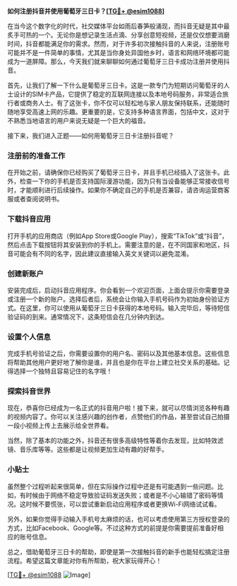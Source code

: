 **如何注册抖音并使用葡萄牙三日卡？[[TG💪+ @esim1088](https://t.me/s/esim1088)]**

在当今这个数字化的时代，社交媒体平台如雨后春笋般涌现，而抖音无疑是其中最炙手可热的一个。无论你是想记录生活点滴、分享创意短视频，还是仅仅想要消磨时间，抖音都能满足你的需求。然而，对于许多初次接触抖音的人来说，注册账号可能并不是一件简单的事情，尤其是当你身处异国他乡时，语言和网络环境都可能成为一道屏障。那么，今天我们就来聊聊如何通过葡萄牙三日卡成功注册并使用抖音。

首先，让我们了解一下什么是葡萄牙三日卡。这是一款专门为短期访问葡萄牙的人士设计的SIM卡产品，它提供了稳定的互联网连接以及本地号码服务，非常适合旅行者或商务人士。有了这张卡，你不仅可以轻松地与家人朋友保持联系，还能随时随地享受高速上网的乐趣。更重要的是，它支持多种语言界面，包括中文，这对于不熟悉当地语言的用户来说无疑是一个巨大的福音。

接下来，我们进入正题——如何用葡萄牙三日卡注册抖音呢？

### 注册前的准备工作

在开始之前，请确保你已经购买了葡萄牙三日卡，并且手机已经插入了这张卡。此外，检查一下你的手机是否支持国际漫游功能，因为只有当设备能够正常接收信号时，才能顺利进行后续操作。如果你不确定自己的手机是否兼容，请咨询运营商客服或者查阅说明书。

### 下载抖音应用

打开手机的应用商店（例如App Store或Google Play），搜索“TikTok”或“抖音”，然后点击下载按钮将其安装到你的手机上。需要注意的是，在不同国家和地区，抖音可能会有不同的名字，因此建议直接输入英文关键词以避免混淆。

### 创建新账户

安装完成后，启动抖音应用程序。你会看到一个欢迎页面，上面会提示你需要登录或注册一个新的账户。选择后者后，系统会让你输入手机号码作为初始身份验证方式。在这里，你可以使用从葡萄牙三日卡获得的本地号码。输入完毕后，等待短信验证码的到来。通常情况下，这条短信会在几分钟内到达。

### 设置个人信息

完成手机号验证之后，你需要设置你的用户名、密码以及其他基本信息。这些信息将帮助其他用户更好地了解你是谁，并且也是你在平台上建立社交关系的基础。记得选择一个独特且容易记住的名字哦！

### 探索抖音世界

现在，恭喜你已经成为一名正式的抖音用户啦！接下来，就可以尽情浏览各种有趣的视频内容了。你可以关注感兴趣的创作者，点赞他们的作品，甚至尝试自己拍摄一段小视频上传上去展示给全世界看。

当然，除了基本的功能之外，抖音还有很多高级特性等着你去发现，比如特效滤镜、音乐库等等。这些都是让视频更加生动有趣的好帮手。

### 小贴士

虽然整个过程听起来很简单，但在实际操作过程中还是有可能遇到一些问题。比如，有时候由于网络不稳定导致验证码发送失败；或者是不小心输错了密码等情况。这时候不要慌张，可以尝试重新启动应用程序或者更换Wi-Fi网络试试看。

另外，如果你觉得手动输入手机号太麻烦的话，也可以考虑使用第三方授权登录的方式，比如Facebook、Google等。不过这种方式的前提是你需要提前准备好相应的账号信息。

总之，借助葡萄牙三日卡的帮助，即使是第一次接触抖音的新手也能轻松搞定注册流程。希望这篇文章能对你有所帮助，祝大家玩得开心！

[[TG💪+ @esim1088](https://t.me/s/esim1088) ![Image](https://i.postimg.cc/4NQfJmqS/Snipaste-2025-05-13-00-14-12.png)]